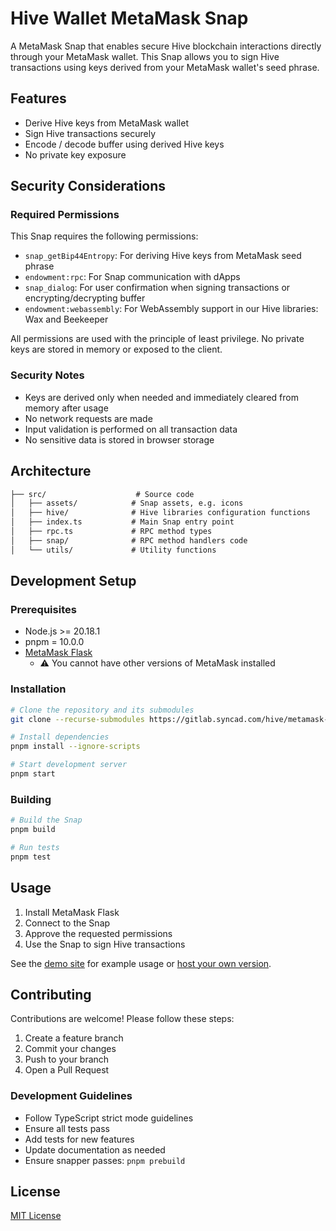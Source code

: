 # Hive Wallet MetaMask Snap

A MetaMask Snap that enables secure Hive blockchain interactions directly through your MetaMask wallet. This Snap allows you to sign Hive transactions using keys derived from your MetaMask wallet's seed phrase.

## Features

- Derive Hive keys from MetaMask wallet
- Sign Hive transactions securely
- Encode / decode buffer using derived Hive keys
- No private key exposure

## Security Considerations

### Required Permissions

This Snap requires the following permissions:

- `snap_getBip44Entropy`: For deriving Hive keys from MetaMask seed phrase
- `endowment:rpc`: For Snap communication with dApps
- `snap_dialog`: For user confirmation when signing transactions or encrypting/decrypting buffer
- `endowment:webassembly`: For WebAssembly support in our Hive libraries: Wax and Beekeeper

All permissions are used with the principle of least privilege. No private keys are stored in memory or exposed to the client.

### Security Notes

- Keys are derived only when needed and immediately cleared from memory after usage
- No network requests are made
- Input validation is performed on all transaction data
- No sensitive data is stored in browser storage

## Architecture

```txt
├── src/                    # Source code
│   ├── assets/            # Snap assets, e.g. icons
│   ├── hive/              # Hive libraries configuration functions
│   ├── index.ts           # Main Snap entry point
│   ├── rpc.ts             # RPC method types
│   ├── snap/              # RPC method handlers code
│   └── utils/             # Utility functions
```

## Development Setup

### Prerequisites

- Node.js >= 20.18.1
- pnpm = 10.0.0
- [MetaMask Flask](https://metamask.io/flask/)
  - ⚠️ You cannot have other versions of MetaMask installed

### Installation

```bash
# Clone the repository and its submodules
git clone --recurse-submodules https://gitlab.syncad.com/hive/metamask-snap.git

# Install dependencies
pnpm install --ignore-scripts

# Start development server
pnpm start
```

### Building

```bash
# Build the Snap
pnpm build

# Run tests
pnpm test
```

## Usage

1. Install MetaMask Flask
2. Connect to the Snap
3. Approve the requested permissions
4. Use the Snap to sign Hive transactions

See the [demo site](https://auth.openhive.network/) for example usage or [host your own version](https://gitlab.syncad.com/hive/wallet-dapp.git).

## Contributing

Contributions are welcome! Please follow these steps:

1. Create a feature branch
2. Commit your changes
3. Push to your branch
4. Open a Pull Request

### Development Guidelines

- Follow TypeScript strict mode guidelines
- Ensure all tests pass
- Add tests for new features
- Update documentation as needed
- Ensure snapper passes: `pnpm prebuild`

## License

[MIT License](LICENSE.md)
